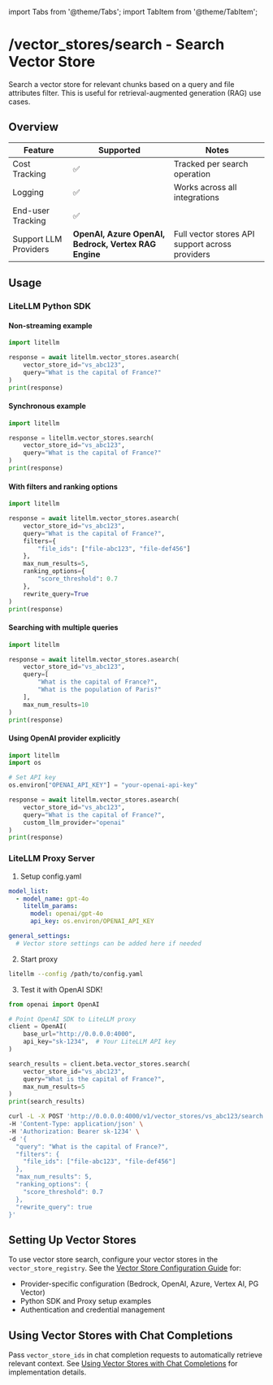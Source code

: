 import Tabs from '@theme/Tabs';
import TabItem from '@theme/TabItem';

# /vector_stores/search - Search Vector Store

Search a vector store for relevant chunks based on a query and file attributes filter. This is useful for retrieval-augmented generation (RAG) use cases.

## Overview

| Feature | Supported | Notes |
|---------|-----------|-------|
| Cost Tracking | ✅ | Tracked per search operation |
| Logging | ✅ | Works across all integrations |
| End-user Tracking | ✅ | |
| Support LLM Providers | **OpenAI, Azure OpenAI, Bedrock, Vertex RAG Engine** | Full vector stores API support across providers |

## Usage

### LiteLLM Python SDK

<Tabs>
<TabItem value="basic" label="Basic Usage">

#### Non-streaming example
```python showLineNumbers title="Search Vector Store - Basic"
import litellm

response = await litellm.vector_stores.asearch(
    vector_store_id="vs_abc123",
    query="What is the capital of France?"
)
print(response)
```

#### Synchronous example
```python showLineNumbers title="Search Vector Store - Sync"
import litellm

response = litellm.vector_stores.search(
    vector_store_id="vs_abc123",
    query="What is the capital of France?"
)
print(response)
```

</TabItem>

<TabItem value="advanced" label="Advanced Configuration">

#### With filters and ranking options
```python showLineNumbers title="Search Vector Store - Advanced"
import litellm

response = await litellm.vector_stores.asearch(
    vector_store_id="vs_abc123",
    query="What is the capital of France?",
    filters={
        "file_ids": ["file-abc123", "file-def456"]
    },
    max_num_results=5,
    ranking_options={
        "score_threshold": 0.7
    },
    rewrite_query=True
)
print(response)
```

</TabItem>

<TabItem value="multiple-queries" label="Multiple Queries">

#### Searching with multiple queries
```python showLineNumbers title="Search Vector Store - Multiple Queries"
import litellm

response = await litellm.vector_stores.asearch(
    vector_store_id="vs_abc123",
    query=[
        "What is the capital of France?",
        "What is the population of Paris?"
    ],
    max_num_results=10
)
print(response)
```

</TabItem>

<TabItem value="openai-provider" label="OpenAI Provider">

#### Using OpenAI provider explicitly
```python showLineNumbers title="Search Vector Store - OpenAI Provider"
import litellm
import os

# Set API key
os.environ["OPENAI_API_KEY"] = "your-openai-api-key"

response = await litellm.vector_stores.asearch(
    vector_store_id="vs_abc123",
    query="What is the capital of France?",
    custom_llm_provider="openai"
)
print(response)
```

</TabItem>
</Tabs>

### LiteLLM Proxy Server

<Tabs>
<TabItem value="proxy-setup" label="Setup & Usage">

1. Setup config.yaml

```yaml
model_list:
  - model_name: gpt-4o
    litellm_params:
      model: openai/gpt-4o
      api_key: os.environ/OPENAI_API_KEY

general_settings:
  # Vector store settings can be added here if needed
```

2. Start proxy 

```bash
litellm --config /path/to/config.yaml
```

3. Test it with OpenAI SDK!

```python showLineNumbers title="OpenAI SDK via LiteLLM Proxy"
from openai import OpenAI

# Point OpenAI SDK to LiteLLM proxy
client = OpenAI(
    base_url="http://0.0.0.0:4000",
    api_key="sk-1234",  # Your LiteLLM API key
)

search_results = client.beta.vector_stores.search(
    vector_store_id="vs_abc123",
    query="What is the capital of France?",
    max_num_results=5
)
print(search_results)
```

</TabItem>

<TabItem value="curl-proxy" label="curl">

```bash showLineNumbers title="Search Vector Store via curl"
curl -L -X POST 'http://0.0.0.0:4000/v1/vector_stores/vs_abc123/search' \
-H 'Content-Type: application/json' \
-H 'Authorization: Bearer sk-1234' \
-d '{
  "query": "What is the capital of France?",
  "filters": {
    "file_ids": ["file-abc123", "file-def456"]
  },
  "max_num_results": 5,
  "ranking_options": {
    "score_threshold": 0.7
  },
  "rewrite_query": true
}'
```

</TabItem>
</Tabs>

## Setting Up Vector Stores

To use vector store search, configure your vector stores in the `vector_store_registry`. See the [Vector Store Configuration Guide](../completion/knowledgebase.md) for:

- Provider-specific configuration (Bedrock, OpenAI, Azure, Vertex AI, PG Vector)
- Python SDK and Proxy setup examples  
- Authentication and credential management

## Using Vector Stores with Chat Completions

Pass `vector_store_ids` in chat completion requests to automatically retrieve relevant context. See [Using Vector Stores with Chat Completions](../completion/knowledgebase.md#2-make-a-request-with-vector_store_ids-parameter) for implementation details.